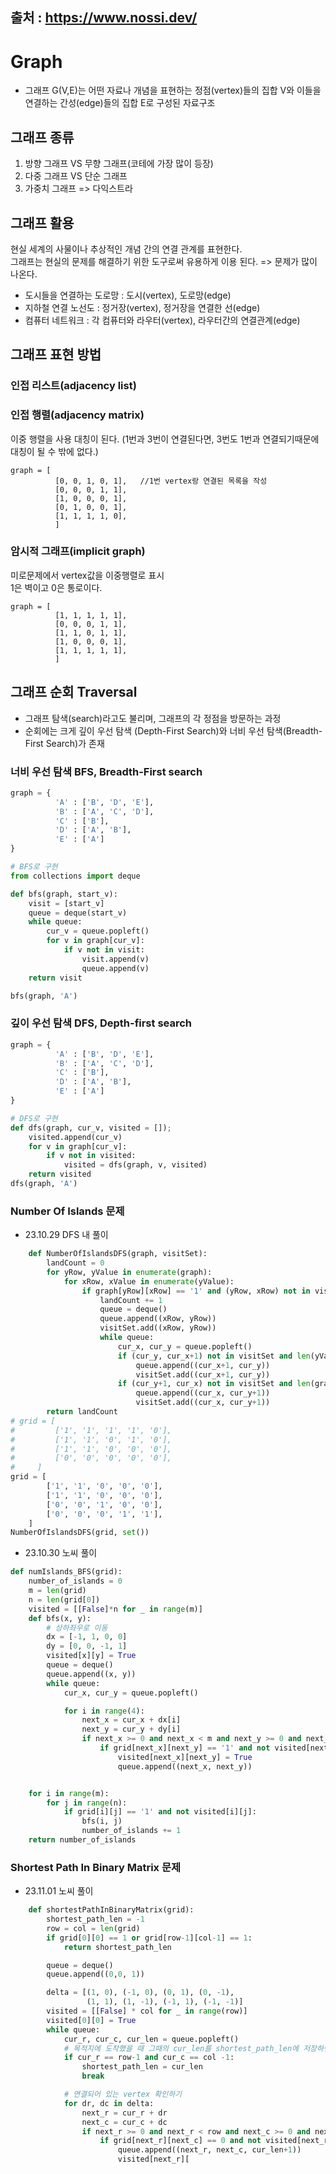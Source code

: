 출처 : https://www.nossi.dev/
------
# Graph
- 그래프 G(V,E)는 어떤 자료나 개념을 표현하는 정점(vertex)들의 집합 V와 이들을 연결하는 간성(edge)들의 집합 E로 구성된 자료구조

## 그래프 종류
1. 방향 그래프 VS 무향 그래프(코테에 가장 많이 등장)
2. 다중 그래프 VS 단순 그래프
3. 가중치 그래프 => 다익스트라

## 그래프 활용  
현실 세계의 사물이나 추상적인 개념 간의 연결 관계를 표현한다.  
그래프는 현실의 문제를 해결하기 위한 도구로써 유용하게 이용 된다. => 문제가 많이 나온다.
- 도시들을 연결하는 도로망 : 도시(vertex), 도로망(edge)
- 지하철 연결 노선도 : 정거장(vertex), 정거장을 연결한 선(edge)
- 컴퓨터 네트워크 : 각 컴퓨터와 라우터(vertex), 라우터간의 연결관계(edge)

## 그래프 표현 방법

### 인접 리스트(adjacency list)
### 인접 행렬(adjacency matrix)
이중 행렬을 사용 
대칭이 된다. (1번과 3번이 연결된다면, 3번도 1번과 연결되기때문에 대칭이 될 수 밖에 없다.) 
```
graph = [  
          [0, 0, 1, 0, 1],   //1번 vertex랑 연결된 목록을 작성
          [0, 0, 0, 1, 1],  
          [1, 0, 0, 0, 1],  
          [0, 1, 0, 0, 1],  
          [1, 1, 1, 1, 0],  
          ]
```
### 암시적 그래프(implicit graph)
미로문제에서 vertex값을 이중행렬로 표시  
1은 벽이고 0은 통로이다.
```
graph = [  
          [1, 1, 1, 1, 1],   
          [0, 0, 0, 1, 1],  
          [1, 1, 0, 1, 1],  
          [1, 0, 0, 0, 1],  
          [1, 1, 1, 1, 1],  
          ]
```

## 그래프 순회 Traversal
- 그래프 탐색(search)라고도 불리며, 그래프의 각 정점을 방문하는 과정
- 순회에는 크게 깊이 우선 탐색 (Depth-First Search)와 너비 우선 탐색(Breadth-First Search)가 존재

### 너비 우선 탐색 BFS, Breadth-First search 

```python
graph = {
          'A' : ['B', 'D', 'E'],
          'B' : ['A', 'C', 'D'],
          'C' : ['B'],
          'D' : ['A', 'B'],
          'E' : ['A']
}

# BFS로 구현
from collections import deque

def bfs(graph, start_v):
    visit = [start_v]
    queue = deque(start_v)
    while queue:
        cur_v = queue.popleft()
        for v in graph[cur_v]:
            if v not in visit:
                visit.append(v)
                queue.append(v)
    return visit

bfs(graph, 'A')
```
### 깊이 우선 탐색 DFS, Depth-first search 

```python
graph = {
          'A' : ['B', 'D', 'E'],
          'B' : ['A', 'C', 'D'],
          'C' : ['B'],
          'D' : ['A', 'B'],
          'E' : ['A']
}

# DFS로 구현
def dfs(graph, cur_v, visited = []);
    visited.append(cur_v)
    for v in graph[cur_v]:
        if v not in visited:
            visited = dfs(graph, v, visited)
    return visited
dfs(graph, 'A')
```

### Number Of Islands 문제  
- 23.10.29 DFS 내 풀이
```python
    def NumberOfIslandsDFS(graph, visitSet):
        landCount = 0
        for yRow, yValue in enumerate(graph):
            for xRow, xValue in enumerate(yValue):
                if graph[yRow][xRow] == '1' and (yRow, xRow) not in visitSet:
                    landCount += 1
                    queue = deque()
                    queue.append((xRow, yRow))
                    visitSet.add((xRow, yRow))
                    while queue:
                        cur_x, cur_y = queue.popleft()
                        if (cur_y, cur_x+1) not in visitSet and len(yValue) > cur_x +1 and graph[cur_y][cur_x+1] == '1':
                            queue.append((cur_x+1, cur_y))
                            visitSet.add((cur_x+1, cur_y))
                        if (cur_y+1, cur_x) not in visitSet and len(graph) > cur_y+1 and graph[cur_y+1] == '1':
                            queue.append((cur_x, cur_y+1))
                            visitSet.add((cur_x, cur_y+1))
        return landCount
# grid = [
#         ['1', '1', '1', '1', '0'],
#         ['1', '1', '0', '1', '0'],
#         ['1', '1', '0', '0', '0'],
#         ['0', '0', '0', '0', '0'],
#     ]
grid = [
        ['1', '1', '0', '0', '0'],
        ['1', '1', '0', '0', '0'],
        ['0', '0', '1', '0', '0'],
        ['0', '0', '0', '1', '1'],
    ]
NumberOfIslandsDFS(grid, set())
```
- 23.10.30 노씨 풀이
```python
def numIslands_BFS(grid):
    number_of_islands = 0
    m = len(grid)
    n = len(grid[0])
    visited = [[False]*n for _ in range(m)]
    def bfs(x, y):
        # 상하좌우로 이동
        dx = [-1, 1, 0, 0]
        dy = [0, 0, -1, 1]
        visited[x][y] = True
        queue = deque()
        queue.append((x, y))
        while queue:
            cur_x, cur_y = queue.popleft()

            for i in range(4):
                next_x = cur_x + dx[i]
                next_y = cur_y + dy[i]
                if next_x >= 0 and next_x < m and next_y >= 0 and next_y < n : # 방문하면 안되는 좌표
                    if grid[next_x][next_y] == '1' and not visited[next_x][next_y] :# and 물인곳 방문 X and 방문했던곳 방문 X :
                        visited[next_x][next_y] = True
                        queue.append((next_x, next_y))


    for i in range(m):
        for j in range(n):
            if grid[i][j] == '1' and not visited[i][j]:
                bfs(i, j)
                number_of_islands += 1
    return number_of_islands
```

### Shortest Path In Binary Matrix 문제 
- 23.11.01 노씨 풀이
```python
    def shortestPathInBinaryMatrix(grid):
        shortest_path_len = -1
        row = col = len(grid)
        if grid[0][0] == 1 or grid[row-1][col-1] == 1:
            return shortest_path_len

        queue = deque()
        queue.append((0,0, 1))

        delta = [(1, 0), (-1, 0), (0, 1), (0, -1),
                 (1, 1), (1, -1), (-1, 1), (-1, -1)]
        visited = [[False] * col for _ in range(row)]
        visited[0][0] = True
        while queue:
            cur_r, cur_c, cur_len = queue.popleft()
            # 목적지에 도착했을 때 그때의 cur_len를 shortest_path_len에 저장하면 된다.
            if cur_r == row-1 and cur_c == col -1:
                shortest_path_len = cur_len
                break

            # 연결되어 있는 vertex 확인하기
            for dr, dc in delta:
                next_r = cur_r + dr
                next_c = cur_c + dc
                if next_r >= 0 and next_r < row and next_c >= 0 and next_c < col:
                    if grid[next_r][next_c] == 0 and not visited[next_r][next_c]:
                        queue.append((next_r, next_c, cur_len+1))
                        visited[next_r][
```


















